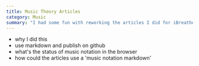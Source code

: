 ```yaml
---
title: Music Theory Articles
category: Music
summary: "I had some fun with reworking the articles I did for iBreatheMusic.com 20 years ago"
---
```


- why I did this
- use markdown and publish on github
- what's the status of music notation in the browser
- how could the articles use a 'music notation markdown'
